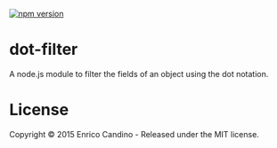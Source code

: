 [![npm version](https://badge.fury.io/js/dot-filter.svg)](https://badge.fury.io/js/dot-filter)

# dot-filter
A node.js module to filter the fields of an object using the dot notation.

# License
Copyright © 2015 Enrico Candino - Released under the MIT license.
